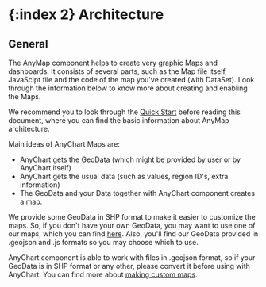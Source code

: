 {:index 2}
Architecture
===========

## General

The AnyMap component helps to create very graphic Maps and dashboards. It consists of several parts, such as the Map file itself, 
JavaScipt file and the code of the map you've created (with DataSet). Look through the information below to know more about creating and enabling the Maps.

We recommend you to look through the [Quick Start](../Quick_Start) before reading this document, where you can find the basic information about AnyMap architecture.

Main ideas of AnyChart Maps are:

 - AnyChart gets the GeoData (which might be provided by user or by AnyChart itself)
 - AnyChart gets the usual data (such as values, region ID's, extra information)
 - The GeoData and your Data together with AnyChart component creates a map.
 
We provide some GeoData in SHP format to make it easier to customize the maps. So, if you don't have your own GeoData, you may want to use one of our maps, which you can find [here](../Maps_List).
Also, you'll find our GeoData provided in .geojson and .js formats so you may choose which to use.
  
<!-- TopoJSON is smaller in size but the GeoJSON is more simple, so it's up to you which option to choose.-->

AnyChart component is able to work with files in .geojson format, so if your GeoData is in SHP format or any other, please convert it before using with AnyChart. You can find more about [making custom maps]().

